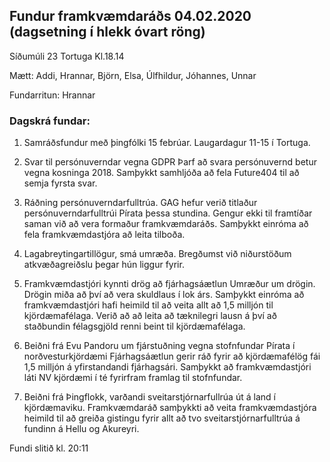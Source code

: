## Fundur framkvæmdaráðs 04.02.2020 (dagsetning í hlekk óvart röng)
Síðumúli 23 
Tortuga 
Kl.18.14

Mætt: Addi, Hrannar, Björn, Elsa, Úlfhildur, Jóhannes, Unnar

Fundarritun: Hrannar

### Dagskrá fundar: 
1. Samráðsfundur með þingfólki 15 febrúar.
Laugardagur 11-15 í Tortuga.

2. Svar til persónuverndar vegna GDPR
Þarf að svara persónuvernd betur vegna kosninga 2018. Samþykkt samhljóða að fela Future404 til að semja fyrsta svar.

3. Ráðning persónuverndarfulltrúa.
GAG hefur verið titlaður persónuverndarfulltrúi Pírata þessa stundina. Gengur ekki til framtíðar saman við að vera formaður framkvæmdaráðs. Samþykkt einróma að fela framkvæmdastjóra að leita tilboða.

4. Lagabreytingartillögur, smá umræða.
Bregðumst við niðurstöðum atkvæðagreiðslu þegar hún liggur fyrir.

5. Framkvæmdastjóri kynnti drög að fjárhagsáætlun
Umræður um drögin. Drögin miða að því að vera skuldlaus í lok árs. Samþykkt einróma að framkvæmdastjóri hafi heimild til að veita allt að 1,5 milljón til kjördæmafélaga. Verið að að leita að tæknilegri lausn á því að staðbundin félagsgjöld renni beint til kjördæmafélaga.

6. Beiðni frá Evu Pandoru um fjárstuðning vegna stofnfundar Pírata í norðvesturkjördæmi
Fjárhagsáætlun gerir ráð fyrir að kjördæmafélög fái 1,5 milljón á yfirstandandi fjárhagsári. Samþykkt að framkvæmdastjóri láti NV kjördæmi í té fyrirfram framlag til stofnfundar.
 
7. Beiðni frá Þingflokk, varðandi sveitarstjórnarfullrúa út á land í kjördæmaviku.
Framkvæmdaráð samþykkti að veita framkvæmdastjóra heimild til að greiða gistingu fyrir allt að tvo sveitarstjórnarfulltrúa á fundinn á Hellu og Akureyri.

Fundi slitið kl. 20:11

